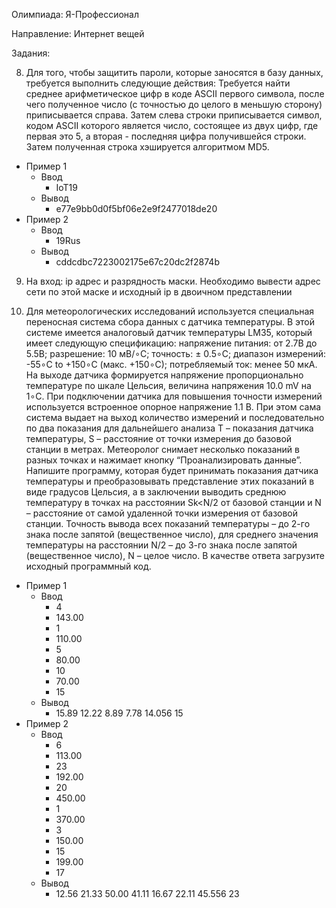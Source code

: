 Олимпиада: Я-Профессионал

Направление: Интернет вещей

Задания:

8) Для того, чтобы защитить пароли, которые заносятся в базу данных, требуется выполнить следующие действия:
Требуется найти среднее арифметическое цифр в коде ASCII первого символа, после чего полученное число (с точностью
до целого в меньшую сторону) приписывается справа.
Затем слева строки приписывается символ, кодом ASCII которого является число, состоящее из двух цифр,
где первая это 5, а вторая - последняя цифра получившейся строки. Затем полученная строка хэшируется алгоритмом MD5.
+ Пример 1
  + Ввод
    + IoT19
  + Вывод
    + e77e9bb0d0f5bf06e2e9f2477018de20
+ Пример 2
  + Ввод	
    + 19Rus
  + Вывод
    + cddcdbc7223002175e67c20dc2f2874b
    
9) На вход: ip адрес и разрядность маски. Необходимо вывести адрес сети по этой маске и исходный ip в двоичном представлении

10) Для метеорологических исследований используется специальная переносная система сбора данных с датчика температуры.
В этой системе имеется аналоговый датчик температуры LM35, который имеет следующую спецификацию:
напряжение питания: от 2.7В до 5.5В;
разрешение: 10 мВ/∘C;
точность: ± 0.5∘C;
диапазон измерений: -55∘C to +150∘C (макс. +150∘C);
потребляемый ток: менее 50 мкА.
На выходе датчика формируется напряжение пропорционально температуре по шкале Цельсия, величина напряжения 10.0 mV на 1∘C.
При подключении датчика для повышения точности измерений используется встроенное опорное напряжение 1.1 В.
При этом сама система выдает на выход количество измерений и последовательно по два показания для дальнейшего
анализа T – показания датчика температуры, S – расстояние от точки измерения до базовой станции в метрах.
Метеоролог снимает несколько показаний в разных точках и нажимает кнопку “Проанализировать данные”. 
Напишите программу, которая будет принимать показания датчика температуры и преобразовывать представление этих показаний
в виде градусов Цельсия, а в заключении выводить среднюю температуру в точках на расстоянии Sk<N/2 от базовой станции
и N – расстояние от самой удаленной точки измерения от базовой станции. Точность вывода всех показаний температуры – до 2-го знака
после запятой (вещественное число), для среднего значения температуры на расстоянии N/2 – до 3-го знака после запятой (вещественное число),
N – целое число. 
В качестве ответа загрузите исходный программный код.
+ Пример 1
  + Ввод	
    + 4
    + 143.00
    + 1
    + 110.00
    + 5
    + 80.00 
    + 10
    + 70.00 
    + 15
  + Вывод
    + 15.89 12.22 8.89 7.78 14.056 15
+ Пример 2
  + Ввод	
    + 6
    + 113.00
    + 23
    + 192.00 
    + 20
    + 450.00 
    + 1
    + 370.00 
    + 3
    + 150.00
    + 15
    + 199.00
    + 17
  + Вывод
    + 12.56 21.33 50.00 41.11 16.67 22.11 45.556 23 
